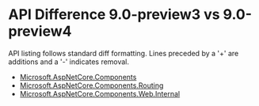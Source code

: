 # API Difference 9.0-preview3 vs 9.0-preview4

API listing follows standard diff formatting.
Lines preceded by a '+' are additions and a '-' indicates removal.

* [Microsoft.AspNetCore.Components](9.0-preview4_Microsoft.AspNetCore.Components.md)
* [Microsoft.AspNetCore.Components.Routing](9.0-preview4_Microsoft.AspNetCore.Components.Routing.md)
* [Microsoft.AspNetCore.Components.Web.Internal](9.0-preview4_Microsoft.AspNetCore.Components.Web.Internal.md)
